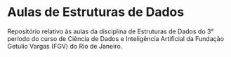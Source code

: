 # Aulas de Estruturas de Dados

Repositório relativo às aulas da disciplina de Estruturas de Dados do 3° período do curso de Ciência de Dados e Inteligência Artificial da Fundação Getulio Vargas (FGV) do Rio de Janeiro.
